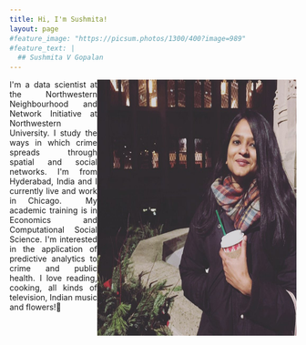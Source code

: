 ```yaml
---
title: Hi, I'm Sushmita!
layout: page
#feature_image: "https://picsum.photos/1300/400?image=989"
#feature_text: |
  ## Sushmita V Gopalan
---
```


<img align="right"  width="350" height="450" src="sush.jpg">
<div style="text-align:justify" font size = "2">I'm a data scientist at the Northwestern Neighbourhood and Network Initiative at Northwestern University. I study the ways in which crime spreads through spatial and social networks. I'm from Hyderabad, India and I currently live and work in Chicago.&nbsp;&nbsp;My academic training is in Economics and Computational Social Science. I'm interested in the application of predictive analytics to crime and public health. I love reading, cooking,  all kinds of television, Indian music and flowers!🌸 </div>




&nbsp;  
&nbsp;
&nbsp;  
&nbsp;
&nbsp;  




